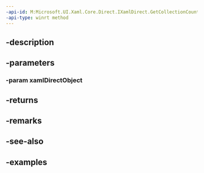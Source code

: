 ```yaml
---
-api-id: M:Microsoft.UI.Xaml.Core.Direct.IXamlDirect.GetCollectionCount(System.Object)
-api-type: winrt method
---
```


## -description

## -parameters

### -param xamlDirectObject

## -returns

## -remarks

## -see-also

## -examples


